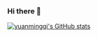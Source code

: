 ### Hi there 👋

[![yuanmingqi's GitHub stats](https://github-readme-stats.vercel.app/api?username=yuanmingqi&show_icons=true&theme=gradient)](https://github.com/anuraghazra/github-readme-stats)

<!--
**yuanmingqi/yuanmingqi** is a ✨ _special_ ✨ repository because its `README.md` (this file) appears on your GitHub profile.

Here are some ideas to get you started:

- 🔭 I’m currently working on ...
- 🌱 I’m currently learning ...
- 👯 I’m looking to collaborate on ...
- 🤔 I’m looking for help with ...
- 💬 Ask me about ...
- 📫 How to reach me: ...
- 😄 Pronouns: ...
- ⚡ Fun fact: ...
-->
